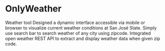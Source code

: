# OnlyWeather
Weather tool
Designed a dynamic interface accessible via mobile or browser to visualize current weather conditions at San José State. 
Simply use search bar to search weather of any city using zipcode. 
Integrated open weather REST API to extract and display weather data when given zip code.

